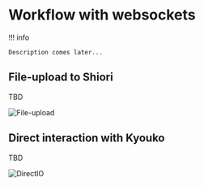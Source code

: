 # Workflow with websockets

!!! info

    Description comes later...

## File-upload to Shiori

TBD

![File-upload](../img/Dataset_upload_workflow.drawio)


## Direct interaction with Kyouko

TBD

![DirectIO](../img/DirectIO_workflow.drawio)
